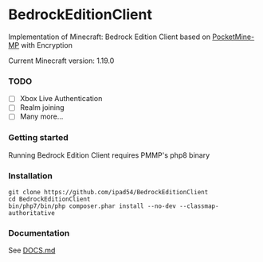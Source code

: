 # BedrockEditionClient
Implementation of Minecraft: Bedrock Edition Client based on [PocketMine-MP](https://github.com/pmmp/PocketMine-MP) with Encryption

Current Minecraft version: 1.19.0

### TODO
- [ ] Xbox Live Authentication
- [ ] Realm joining 
- [ ] Many more...

### Getting started
Running Bedrock Edition Client requires PMMP's php8 binary

### Installation
```
git clone https://github.com/ipad54/BedrockEditionClient
cd BedrockEditionClient
bin/php7/bin/php composer.phar install --no-dev --classmap-authoritative
```


### Documentation
 See [DOCS.md](https://github.com/ipad54/BedrockEditionClient/blob/master/DOCS.md)

